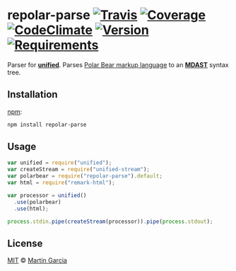 # repolar-parse [![Travis][build-badge]][build-status] [![Coverage][coverage-badge]][coverage-status] [![CodeClimate][codeclimate-badge]][codeclimate-status] [![Version][npm-badge]][npm-status] [![Requirements][requirements-badge]][requirements-status]

Parser for [**unified**][unified]. Parses [Polar Bear markup language](https://bear.app/faq/Markup%20:%20Markdown/Polar%20Bear%20markup%20language/) to an
[**MDAST**][mdast] syntax tree.

## Installation

[npm][]:

```sh
npm install repolar-parse
```

## Usage

```js
var unified = require("unified");
var createStream = require("unified-stream");
var polarbear = require("repolar-parse").default;
var html = require("remark-html");

var processor = unified()
  .use(polarbear)
  .use(html);

process.stdin.pipe(createStream(processor)).pipe(process.stdout);
```

## License

[MIT][license] © [Martin Garcia][author]

<!-- Definitions -->

[license]: https://github.com/magarcia/repolar-parse/blob/master/LICENSE
[author]: http://github.com/magarcia
[npm]: https://docs.npmjs.com/cli/install
[unified]: https://github.com/unifiedjs/unified
[mdast]: https://github.com/syntax-tree/mdast
[build-badge]: https://img.shields.io/travis/magarcia/repolar-parse/master.svg
[build-status]: https://travis-ci.org/magarcia/repolar-parse
[coverage-badge]: http://img.shields.io/coveralls/magarcia/repolar-parse.svg?style=flat
[coverage-status]: https://coveralls.io/github/magarcia/repolar-parse
[codeclimate-badge]: https://img.shields.io/codeclimate/issues/magarcia/repolar-parse.svg?style=flat
[codeclimate-status]: https://codeclimate.com/github/magarcia/repolar-parse
[npm-badge]: http://img.shields.io/npm/v/repolar-parse.svg?style=flat
[npm-status]: https://npmjs.org/package/repolar-parse
[requirements-badge]: https://david-dm.org/magarcia/repolar-parse.svg
[requirements-status]: https://david-dm.org/magarcia/repolar-parse
